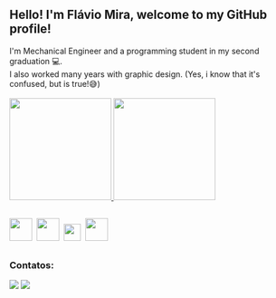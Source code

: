 <h2>Hello! I'm Flávio Mira, welcome to my GitHub profile!</h2>
I'm Mechanical Engineer and a programming student in my second graduation 💻.<br>
I also worked many years with graphic design. (Yes, i know that it's confused, but is true!😅)
<br><br>
<div>
<a href="https://github.com/flavioMira">
<img height="180em" src="https://github-readme-stats.vercel.app/api?username=flavioMira&show_icons=true&theme=dracula&include_all_commits=true&count_private=true"/>
<img height="180em" src="https://github-readme-stats.vercel.app/api/top-langs/?username=anuraghazra&layout=compact&theme=dracula"/>
</a>
</div>

<h2></h2>

<img src="https://cdn.jsdelivr.net/gh/devicons/devicon/icons/html5/html5-plain-wordmark.svg" whidth="40px" height="40px"/>&nbsp;
<img src="https://cdn.jsdelivr.net/gh/devicons/devicon/icons/css3/css3-plain-wordmark.svg"  whidth="40px" height="40px"/>&nbsp;
<img src="https://cdn.jsdelivr.net/gh/devicons/devicon/icons/javascript/javascript-plain.svg" whidth="30px" height="30px"/>&nbsp;
<img src="https://cdn.jsdelivr.net/gh/devicons/devicon/icons/java/java-plain.svg" whidth="40px" height="40px"/>




<h2></h2>

### Contatos: <br>
<div>
<a href = "mailto:flaviomira13@gmail.com"><img src="https://img.shields.io/badge/Gmail-D14836?style=for-the-badge&logo=gmail&logoColor=white" target="_blank"></a>
<a href="https://www.linkedin.com/in/flaviomira/" target="_blank"><img src="https://img.shields.io/badge/-LinkedIn-%230077B5?style=for-the-badge&logo=linkedin&logoColor=white" target="_blank"></a>   
</div>
